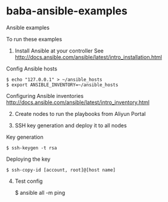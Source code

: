 
# baba-ansible-examples
Ansible examples

To run these examples

 1. Install Ansible at your controller 
 See http://docs.ansible.com/ansible/latest/intro_installation.html

Config Ansible hosts

    $ echo "127.0.0.1" > ~/ansible_hosts
    $ export ANSIBLE_INVENTORY=~/ansible_hosts

Configuring Ansible inventories 
http://docs.ansible.com/ansible/latest/intro_inventory.html

2. Create nodes to run the playbooks from Aliyun Portal

3. SSH key generation and deploy it to all nodes

Key generation 

    $ ssh-keygen -t rsa 

Deploying the key

    $ ssh-copy-id [account, root]@[host name]

4. Test config

    $ ansible all -m ping






